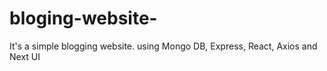 # bloging-website-
It's a simple blogging website. using Mongo DB, Express, React, Axios and Next UI

